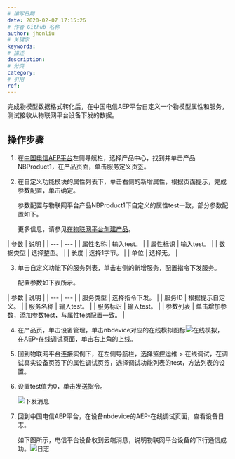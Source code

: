 ```yaml
---
# 编写日期
date: 2020-02-07 17:15:26
# 作者 Github 名称
author: jhonliu
# 关键字
keywords:
# 描述
description:
# 分类
category:
# 引用
ref:
---
```


完成物模型数据格式转化后，在中国电信AEP平台自定义一个物模型属性和服务，测试接收从物联网平台设备下发的数据。

## 操作步骤

1.  在[中国电信AEP平台](https://dm.ctwing.cn/#/productCenter/10095865/3/subscriptionTab?t=2000016872&ser=1&profile=1&productProtocol=3&tupIsProfile=1)左侧导航栏，选择产品中心，找到并单击产品NBProduct1，在产品页面，单击服务定义页签。
2.  在自定义功能模块的属性列表下，单击右侧的新增属性，根据页面提示，完成参数配置，单击确定。
    
    参数配置与物联网平台产品NBProduct1下自定义的属性test一致，部分参数配置如下。
    
    更多信息，请参见[在物联网平台创建产品](https://help.aliyun.com/document_detail/190189.htm#task-1994735 "您需要在物联网平台创建产品，产品名称与中国电信AEP平台产品名称一致，用于实现中国电信AEP平台设备的接入。")。
    
      
   | 参数 | 说明 |
    | --- | --- |
    | 属性名称 | 输入test。 |
    | 属性标识 | 输入test。 |
    | 数据类型 | 选择整型。 |
    | 长度 | 选择1字节。 |
    | 单位 | 选择无。 |
    
3.  单击自定义功能下的服务列表，单击右侧的新增服务，配置指令下发服务。
    
    配置参数如下表所示。
    
      
   | 参数 | 说明 |
    | --- | --- |
    | 服务类型 | 选择指令下发。 |
    | 服务ID | 根据提示自定义。 |
    | 服务名称 | 输入test。 |
    | 服务标识 | 输入test。 |
    | 参数列表 | 单击增加参数，添加参数test，与属性test配置一致。 |
    
4.  在产品页，单击设备管理，单击nbdevice对应的在线模拟图标![在线模拟](https://static-aliyun-doc.oss-accelerate.aliyuncs.com/assets/img/zh-CN/7192155061/p181722.png)，在AEP-在线调试页面，单击右上角的上线。
5.  回到物联网平台连接实例下，在左侧导航栏，选择监控运维 > 在线调试，在调试真实设备页签下的属性调试页签，选择调试功能列表的test，方法列表的设置。
6.  设置test值为0，单击发送指令。
    
    ![下发消息](https://static-aliyun-doc.oss-accelerate.aliyuncs.com/assets/img/zh-CN/7192155061/p181738.png)
    
7.  回到中国电信AEP平台，在设备nbdevice的AEP-在线调试页面，查看设备日志。
    
    如下图所示，电信平台设备收到云端消息，说明物联网平台设备的下行通信成功。![日志](https://static-aliyun-doc.oss-accelerate.aliyuncs.com/assets/img/zh-CN/7192155061/p181736.png)
